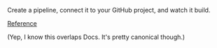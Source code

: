 Create a pipeline, connect it to your GitHub project, and watch it build.

[Reference](https://docs.microsoft.com/en-us/azure/devops/pipelines/get-started-yaml?view=azdevops#get-your-first-build)

(Yep, I know this overlaps Docs. It's pretty canonical though.)